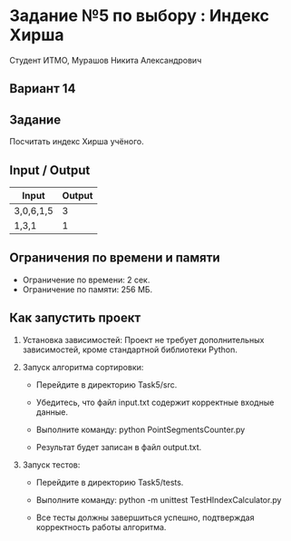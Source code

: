 # Задание №5 по выбору : Индекс Хирша
Студент ИТМО,  Мурашов Никита Александрович

## Вариант 14

## Задание
Посчитать индекс Хирша учёного. 

## Input / Output

| Input              | Output      |
|--------------------|-------------|
| 3,0,6,1,5 | 3 |
| 1,3,1 | 1 |


## Ограничения по времени и памяти

- Ограничение по времени: 2 сек.
- Ограничение по памяти: 256 МБ.

## Как запустить проект

1. Установка зависимостей: Проект не требует дополнительных зависимостей, кроме стандартной библиотеки Python.

2. Запуск алгоритма сортировки:

   - Перейдите в директорию Task5/src.
   - Убедитесь, что файл input.txt содержит корректные входные данные. 
   - Выполните команду:
          python PointSegmentsCounter.py
     
   - Результат будет записан в файл output.txt.

3. Запуск тестов:

   - Перейдите в директорию Task5/tests.
   - Выполните команду:
          python -m unittest TestHIndexCalculator.py
     
   - Все тесты должны завершиться успешно, подтверждая корректность работы алгоритма.